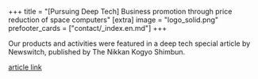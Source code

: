 +++
title = "[Pursuing Deep Tech] Business promotion through price reduction of space computers"
[extra]
image = "logo_solid.png"
prefooter_cards = ["contact/_index.en.md"]
+++

Our products and activities were featured in a deep tech special article by Newswitch, published by The Nikkan Kogyo Shimbun.

[article link](https://newswitch.jp/p/31131)
